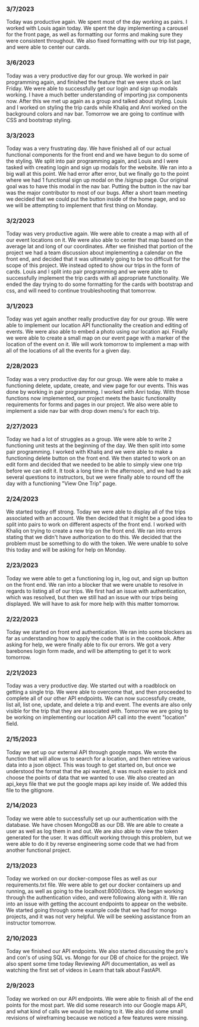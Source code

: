 ### 3/7/2023

Today was productive again. We spent most of the day working as pairs. I worked with Louis again today. We spent the day implementing a carousel for the front page, as well as formatting our forms and making sure they were consistent throughout. We also fixed formatting with our trip list page, and were able to center our cards.

### 3/6/2023

Today was a very productive day for our group. We worked in pair programming again, and finished the feature that we were stuck on last Friday. We were able to successfully get our login and sign up modals working. I have a much better understanding of importing jsx components now. After this we met up again as a group and talked about styling. Louis and I worked on styling the trip cards while Khaliq and Anri worked on the background colors and nav bar. Tomorrow we are going to continue with CSS and bootstrap styling.

### 3/3/2023

Today was a very frustrating day. We have finished all of our actual functional components for the front end and we have begun to do some of the styling. We split into pair programming again, and Louis and I were tasked with creating login and sign up modals for the website. We ran into a big wall at this point. We had error after error, but we finally go to the point where we had 1 functional sign up modal on the /signup page. Our original goal was to have this modal in the nav bar. Putting the button in the nav bar was the major contributor to most of our bugs. After a short team meeting we decided that we could put the button inside of the home page, and so we will be attempting to implement that first thing on Monday.

### 3/2/2023

Today was very productive again. We were able to create a map with all of our event locations on it. We were also able to center that map based on the average lat and long of our coordinates. After we finished that portion of the project we had a team discussion about implementing a calendar on the front end, and decided that it was ultimately going to be too difficult for the scope of this project. We instead opted to show our trips in the form of cards. Louis and I split into pair programming and we were able to successfully implement the trip cards with all appropriate functionality. We ended the day trying to do some formatting for the cards with bootstrap and css, and will need to continue troubleshooting that tomorrow.

### 3/1/2023

Today was yet again another really productive day for our group. We were able to implement our location API functionality the creation and editing of events. We were also able to embed a photo using our location api. Finally we were able to create a small map on our event page with a marker of the location of the event on it. We will work tomorrow to implement a map with all of the locations of all the events for a given day.

### 2/28/2023

Today was a very productive day for our group. We were able to make a functioning delete, update, create, and view page for our events. This was done by working in pair programming. I worked with Anri today. With those functions now implemented, our project meets the basic functionality requirements for forms and pages in our project. We also were able to implement a side nav bar with drop down menu's for each trip.

### 2/27/2023

Today we had a lot of struggles as a group. We were able to write 2 functioning unit tests at the beginning of the day. We then split into some pair programming. I worked with Khaliq and we were able to make a functioning delete button on the front end. We then started to work on an edit form and decided that we needed to be able to simply view one trip before we can edit it. It took a long time in the afternoon, and we had to ask several questions to instructors, but we were finally able to round off the day with a functioning "View One Trip" page.

### 2/24/2023

We started today off strong. Today we were able to display all of the trips associated with an account. We then decided that it might be a good idea to split into pairs to work on different aspects of the front end. I worked with Khaliq on trying to create a new trip on the front end. We ran into errors stating that we didn't have authorization to do this. We decided that the problem must be something to do with the token. We were unable to solve this today and will be asking for help on Monday.


### 2/23/2023

Today we were able to get a functioning log in, log out, and sign up button on the front end. We ran into a blocker that we were unable to resolve in regards to listing all of our trips. We first had an issue with authentication, which was resolved, but then we still had an issue with our trips being displayed. We will have to ask for more help with this matter tomorrow.

### 2/22/2023

Today we started on front end authentication. We ran into some blockers as far as understanding how to apply the code that is in the cookbook. After asking for help, we were finally able to fix our errors. We got a very barebones login form made, and will be attempting to get it to work tomorrow.

### 2/21/2023

Today was a very productive day. We started out with a roadblock on getting a single trip. We were able to overcome that, and then proceeded to complete all of our other API endpoints. We can now successfully create, list all, list one, update, and delete a trip and event. The events are also only visible for the trip that they are associated with. Tomorrow we are going to be working on implementing our location API call into the event "location" field.

### 2/15/2023

Today we set up our external API through google maps. We wrote the function that will allow us to search for a location, and then retrieve various data into a json object. This was tough to get started on, but once we understood the format that the api wanted, it was much easier to pick and choose the points of data that we wanted to use. We also created an api_keys file that we put the google maps api key inside of. We added this file to the gitignore.

### 2/14/2023

Today we were able to successfully set up our authentication with the database. We have chosen MongoDB as our DB. We are able to create a user as well as log them in and out. We are also able to view the token generated for the user. It was difficult working through this problem, but we were able to do it by reverse engineering some code that we had from another functional project.

### 2/13/2023

Today we worked on our docker-compose files as well as our requirements.txt file. We were able to get our docker containers up and running, as well as going to the localhost:8000/docs. We began working through the authentication video, and were following along with it. We ran into an issue with getting the account endpoints to appear on the website. We started going through some example code that we had for mongo projects, and it was not very helpful. We will be seeking assistance from an instructor tomorrow.

### 2/10/2023

Today we finished our API endpoints. We also started discussing the pro's and con's of using SQL vs. Mongo for our DB of choice for the project. We also spent some time today Reviewing API documentation, as well as watching the first set of videos in Learn that talk about FastAPI.

### 2/9/2023

Today we worked on our API endpoints. We were able to finish all of the end points for the most part. We did some research into our Google maps API, and what kind of calls we would be making to it. We also did some small revisions of wireframing because we noticed a few features were missing.
